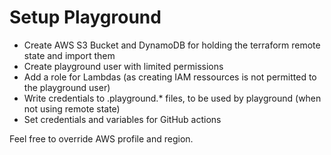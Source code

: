 Setup Playground
================

- Create AWS S3 Bucket and DynamoDB for holding the terraform remote state and import them
- Create playground user with limited permissions
- Add a role for Lambdas (as creating IAM ressources is not permitted to the playground user)
- Write credentials to .playground.* files, to be used by playground (when not using remote state)
- Set credentials and variables for GitHub actions

Feel free to override AWS profile and region.
